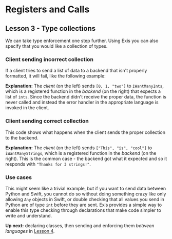 # Registers and Calls

## Lesson 3 - Type collections

We can take type enforcement one step further. Using Exis you can also specify that you would like a collection of types.

### Client sending incorrect collection

If a client tries to send a list of data to a backend that isn't properly formatted, it will fail, like the following example:

<exis-code name="Tour Reg/Call Lesson 3 Fails"></exis-code>

**Explanation:** The *client* (on the left) sends `[0, 1, "two"]` to `iWantManyInts`, which is a registered function in the *backend* (on the right) that expects a list of `ints`. Since the backend didn't receive the proper data, the function is never called and instead the error handler in the appropriate language is invoked in the client.

### Client sending correct collection

This code shows what happens when the client sends the proper collection to the backend.

<exis-code name="Tour Reg/Call Lesson 3 Works"></exis-code>

**Explanation:** The *client* (on the left) sends `["This", "is", "cool"]` to `iWantManyStrings`, which is a registered function in the *backend* (on the right). This is the common case - the backend got what it expected and so it responds with `"Thanks for 3 strings!"`.

### Use cases

This might seem like a trivial example, but if you want to send data between Python and Swift, you cannot do so without doing something crazy like only allowing `Any` objects in Swift, or double checking that all values you send in Python are of type `int` before they are sent. Exis provides a simple way to enable this type checking through declarations that make code simpler to write and understand.

**Up next:** declaring classes, then sending and enforcing them *between languages* in [Lesson 4](/pages/tour/regcall-lesson4.md).
